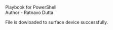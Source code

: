 Playbook for PowerShell
<br>
Author - Ratnavo Dutta

File is dowloaded to surface device successfully.
